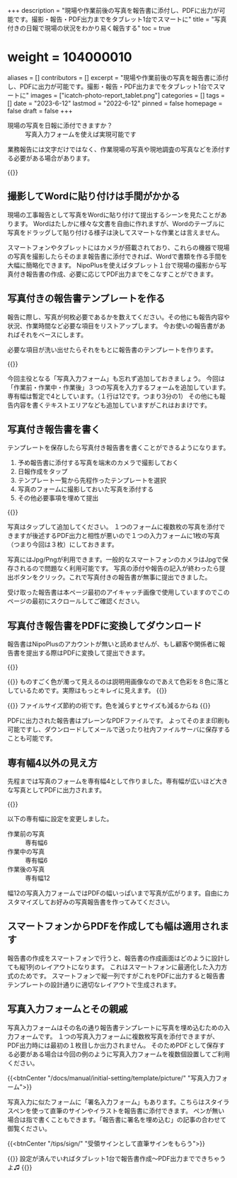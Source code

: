 +++
description = "現場や作業前後の写真を報告書に添付し、PDFに出力が可能です。撮影・報告・PDF出力までをタブレット1台でスマートに"
title = "写真付きの日報で現場の状況をわかり易く報告する"
toc = true
# weight = 104000010
aliases = []
contributors = []
excerpt = "現場や作業前後の写真を報告書に添付し、PDFに出力が可能です。撮影・報告・PDF出力までをタブレット1台でスマートに"
images = ["icatch-photo-report_tablet.png"]
categories = []
tags = []
date = "2023-6-12"
lastmod = "2022-6-12"
pinned = false
homepage = false
draft = false
+++


<dl class="faq">
<dt>現場の写真を日報に添付できますか？</dt>
<dd>写真入力フォームを使えば実現可能です</dd>
</dl>


業務報告には文字だけではなく、作業現場の写真や現地調査の写真などを添付する必要がある場合があります。

{{<icatch filename="icatch-photo-report" msg="現場の写真を 報告書に添付可" title="予定と実績の進捗表" fontsize="30px" alice="guide" >}}

## 撮影してWordに貼り付けは手間がかかる

現場の工事報告として写真をWordに貼り付けて提出するシーンを見たことがあります。
Wordはたしかに様々な文書を自由に作れますが、Wordのテーブルに写真をドラッグして貼り付ける様子は決してスマートな作業とは言えません。

スマートフォンやタブレットにはカメラが搭載されており、これらの機器で現場の写真を撮影したらそのまま報告書に添付できれば、Wordで書類を作る手間を大幅に簡略化できます。
NipoPlusを使えばタブレット１台で現場の撮影から写真付き報告書の作成、必要に応じてPDF出力までをこなすことができます。

## 写真付きの報告書テンプレートを作る

報告に際し、写真が何枚必要であるかを数えてください。その他にも報告内容や状況、作業時間など必要な項目をリストアップします。
今お使いの報告書があればそれをベースにします。

必要な項目が洗い出せたらそれをもとに報告書のテンプレートを作ります。

{{<appscreen filename="make-photo-report" msg="現場の写真を 報告書に添付可" title="報告書テンプレートの設計画面。写真をテンプレートに埋め込む" fontsize="30px" alice="guide" >}}

今回主役となる「写真入力フォーム」も忘れず追加しておきましょう。
今回は「作業前・作業中・作業後」３つの写真を入力するフォームを追加しています。
専有幅は暫定で4としています。（１行は12です。つまり3分の1）
その他にも報告内容を書くテキストエリアなども追加していますがこれはおまけです。

## 写真付き報告書を書く

テンプレートを保存したら写真付き報告書を書くことができるようになります。

1. 予め報告書に添付する写真を端末のカメラで撮影しておく
1. 日報作成をタップ
1. テンプレート一覧から先程作ったテンプレートを選択
1. 写真のフォームに撮影しておいた写真を添付する
1. その他必要事項を埋めて提出

{{<appscreen filename="write-photo-report"  title="報告書の作成画面。写真はタップして追加できます" fontsize="30px" alice="guide" >}}

写真はタップして追加してください。
１つのフォームに複数枚の写真を添付できますが後述するPDF出力と相性が悪いので１つの入力フォームに1枚の写真（つまり今回は３枚）にしておきます。

写真にはJpg/Pngが利用できます。一般的なスマートフォンのカメラはJpgで保存されるので問題なく利用可能です。
写真の添付や報告の記入が終わったら提出ボタンをクリック。これで写真付きの報告書が無事に提出できました。

受け取った報告書は本ページ最初のアイキャッチ画像で使用していますのでこのページの最初にスクロールしてご確認ください。

## 写真付き報告書をPDFに変換してダウンロード

報告書はNipoPlusのアカウントが無いと読めませんが、もし顧客や関係者に報告書を提出する際はPDFに変換して提出できます。

{{<appscreen filename="convert-pdf"  title="写真付き報告書をPDFに変換して出力" fontsize="30px" alice="guide" >}}

{{<warning>}}
ものすごく色が濁って見えるのは説明用画像なのであえて色彩を８色に落としているためです。実際はもっとキレイに見えます。
{{</warning>}}

{{<alice pos="right" icon="phone">}}
ファイルサイズ節約の術です。色を減らすとサイズも減るからね
{{</alice>}}

PDFに出力された報告書はプレーンなPDFファイルです。
よってそのまま印刷も可能ですし、ダウンロードしてメールで送ったり社内ファイルサーバに保存することも可能です。


## 専有幅4以外の見え方

先程までは写真のフォームを専有幅4として作りました。専有幅が広いほど大きな写真としてPDFに出力されます。

{{<appscreen filename="pdf-sample2"  title="写真付き報告書をPDFに変換して出力" fontsize="30px" alice="guide" >}}

以下の専有幅に設定を変更しました。

<dl class="basic">
<dt>作業前の写真</dt>
<dd>専有幅6</dd>
<dt>作業中の写真</dt>
<dd>専有幅6</dd>
<dt>作業後の写真</dt>
<dd>専有幅12</dd>
</dl>

幅12の写真入力フォームではPDFの幅いっぱいまで写真が広がります。自由にカスタマイズしてお好みの写真報告書を作ってみてください。

## スマートフォンからPDFを作成しても幅は適用されます

報告書の作成をスマートフォンで行うと、報告書の作成画面はどのように設計しても縦1列のレイアウトになります。
これはスマートフォンに最適化した入力方式のためです。
スマートフォンで縦一列ですがこれをPDFに出力すると報告書テンプレートの設計通りに適切なレイアウトで生成されます。



## 写真入力フォームとその親戚

写真入力フォームはその名の通り報告書テンプレートに写真を埋め込むための入力フォームです。
１つの写真入力フォームに複数枚写真を添付できますが、PDF出力時には最初の１枚目しか出力されません。
そのためPDFとして保存する必要がある場合は今回の例のように写真入力フォームを複数個設置してご利用ください。

{{<btnCenter "/docs/manual/initial-setting/template/picture/" "写真入力フォーム">}}


写真入力に似たフォームに「署名入力フォーム」もあります。こちらはスタイラスペンを使って直筆のサインやイラストを報告書に添付できます。
ペンが無い場合は指で書くこともできます。「報告書に署名を埋め込む」の記事の合わせて御覧ください。

{{<btnCenter "/tips/sign/" "受領サインとして直筆サインをもらう">}}



{{<alice pos="right" icon="tablet">}}
設定が済んでいればタブレット1台で報告書作成〜PDF出力までできちゃうよ♫
{{</alice>}}